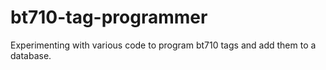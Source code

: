 # bt710-tag-programmer
Experimenting with various code to program bt710 tags and add them to a database.

